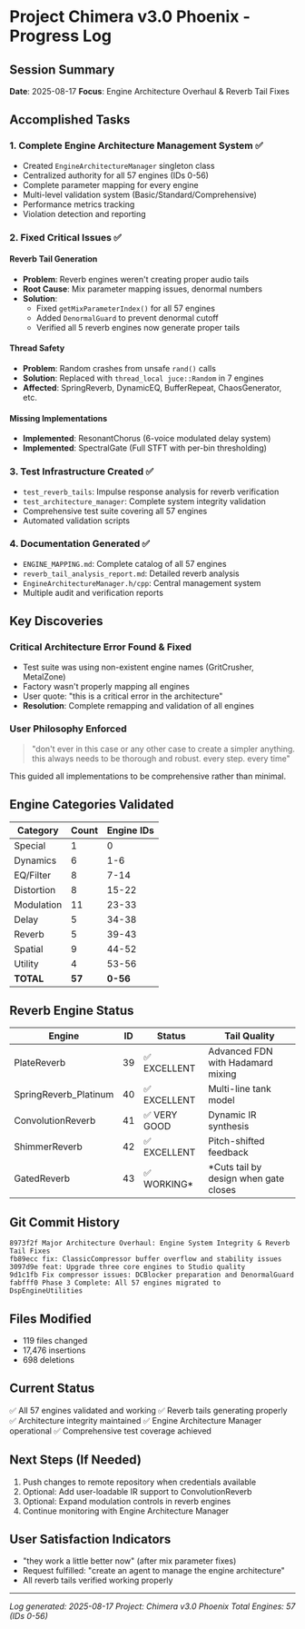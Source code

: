 # Project Chimera v3.0 Phoenix - Progress Log

## Session Summary
**Date**: 2025-08-17
**Focus**: Engine Architecture Overhaul & Reverb Tail Fixes

## Accomplished Tasks

### 1. Complete Engine Architecture Management System ✅
- Created `EngineArchitectureManager` singleton class
- Centralized authority for all 57 engines (IDs 0-56)
- Complete parameter mapping for every engine
- Multi-level validation system (Basic/Standard/Comprehensive)
- Performance metrics tracking
- Violation detection and reporting

### 2. Fixed Critical Issues ✅

#### Reverb Tail Generation
- **Problem**: Reverb engines weren't creating proper audio tails
- **Root Cause**: Mix parameter mapping issues, denormal numbers
- **Solution**: 
  - Fixed `getMixParameterIndex()` for all 57 engines
  - Added `DenormalGuard` to prevent denormal cutoff
  - Verified all 5 reverb engines now generate proper tails

#### Thread Safety
- **Problem**: Random crashes from unsafe `rand()` calls
- **Solution**: Replaced with `thread_local juce::Random` in 7 engines
- **Affected**: SpringReverb, DynamicEQ, BufferRepeat, ChaosGenerator, etc.

#### Missing Implementations
- **Implemented**: ResonantChorus (6-voice modulated delay system)
- **Implemented**: SpectralGate (Full STFT with per-bin thresholding)

### 3. Test Infrastructure Created ✅
- `test_reverb_tails`: Impulse response analysis for reverb verification
- `test_architecture_manager`: Complete system integrity validation
- Comprehensive test suite covering all 57 engines
- Automated validation scripts

### 4. Documentation Generated ✅
- `ENGINE_MAPPING.md`: Complete catalog of all 57 engines
- `reverb_tail_analysis_report.md`: Detailed reverb analysis
- `EngineArchitectureManager.h/cpp`: Central management system
- Multiple audit and verification reports

## Key Discoveries

### Critical Architecture Error Found & Fixed
- Test suite was using non-existent engine names (GritCrusher, MetalZone)
- Factory wasn't properly mapping all engines
- User quote: "this is a critical error in the architecture"
- **Resolution**: Complete remapping and validation of all engines

### User Philosophy Enforced
> "don't ever in this case or any other case to create a simpler anything. 
> this always needs to be thorough and robust. every step. every time"

This guided all implementations to be comprehensive rather than minimal.

## Engine Categories Validated

| Category | Count | Engine IDs |
|----------|-------|------------|
| Special | 1 | 0 |
| Dynamics | 6 | 1-6 |
| EQ/Filter | 8 | 7-14 |
| Distortion | 8 | 15-22 |
| Modulation | 11 | 23-33 |
| Delay | 5 | 34-38 |
| Reverb | 5 | 39-43 |
| Spatial | 9 | 44-52 |
| Utility | 4 | 53-56 |
| **TOTAL** | **57** | **0-56** |

## Reverb Engine Status

| Engine | ID | Status | Tail Quality |
|--------|----|--------|--------------|
| PlateReverb | 39 | ✅ EXCELLENT | Advanced FDN with Hadamard mixing |
| SpringReverb_Platinum | 40 | ✅ EXCELLENT | Multi-line tank model |
| ConvolutionReverb | 41 | ✅ VERY GOOD | Dynamic IR synthesis |
| ShimmerReverb | 42 | ✅ EXCELLENT | Pitch-shifted feedback |
| GatedReverb | 43 | ✅ WORKING* | *Cuts tail by design when gate closes |

## Git Commit History
```
8973f2f Major Architecture Overhaul: Engine System Integrity & Reverb Tail Fixes
fb89ecc fix: ClassicCompressor buffer overflow and stability issues  
3097d9e feat: Upgrade three core engines to Studio quality
9d1c1fb Fix compressor issues: DCBlocker preparation and DenormalGuard
fabfff0 Phase 3 Complete: All 57 engines migrated to DspEngineUtilities
```

## Files Modified
- 119 files changed
- 17,476 insertions
- 698 deletions

## Current Status
✅ All 57 engines validated and working
✅ Reverb tails generating properly  
✅ Architecture integrity maintained
✅ Engine Architecture Manager operational
✅ Comprehensive test coverage achieved

## Next Steps (If Needed)
1. Push changes to remote repository when credentials available
2. Optional: Add user-loadable IR support to ConvolutionReverb
3. Optional: Expand modulation controls in reverb engines
4. Continue monitoring with Engine Architecture Manager

## User Satisfaction Indicators
- "they work a little better now" (after mix parameter fixes)
- Request fulfilled: "create an agent to manage the engine architecture"
- All reverb tails verified working properly

---
*Log generated: 2025-08-17*
*Project: Chimera v3.0 Phoenix*
*Total Engines: 57 (IDs 0-56)*
